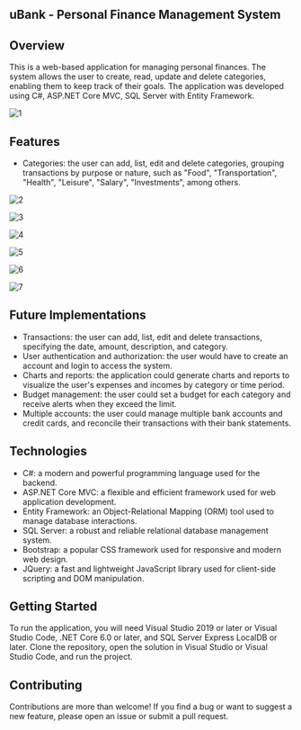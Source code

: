 ## uBank - Personal Finance Management System

## Overview

This is a web-based application for managing personal finances. The system allows the user to create, read, update and delete categories, enabling them to keep track of their goals. The application was developed using C#, ASP.NET Core MVC, SQL Server with Entity Framework.

![1](https://github.com/abrantesandreza/ubank/assets/87620471/086c7bf7-c4ba-472d-8d5d-24f1e4af1d02)

## Features

- Categories: the user can add, list, edit and delete categories, grouping transactions by purpose or nature, such as "Food", "Transportation", "Health", "Leisure", "Salary", "Investments", among others.

![2](https://github.com/abrantesandreza/ubank/assets/87620471/a3489880-6e6b-43fe-a80a-fdf710836693)

![3](https://github.com/abrantesandreza/ubank/assets/87620471/2cdcbbb1-5438-499e-806e-346b923bb853)

![4](https://github.com/abrantesandreza/ubank/assets/87620471/e76747e8-0c74-43a1-8549-f4126e6aca5c)

![5](https://github.com/abrantesandreza/ubank/assets/87620471/1e668f58-6fc0-4e47-81e4-a6e03b957a0c)

![6](https://github.com/abrantesandreza/ubank/assets/87620471/b4c9e738-9279-4690-b694-2baf0fca3d72)

![7](https://github.com/abrantesandreza/ubank/assets/87620471/f3b3141a-662f-4b5a-ab92-5c2fe5bdc33c)

## Future Implementations

- Transactions: the user can add, list, edit and delete transactions, specifying the date, amount, description, and category.
- User authentication and authorization: the user would have to create an account and login to access the system.
- Charts and reports: the application could generate charts and reports to visualize the user's expenses and incomes by category or time period.
- Budget management: the user could set a budget for each category and receive alerts when they exceed the limit.
- Multiple accounts: the user could manage multiple bank accounts and credit cards, and reconcile their transactions with their bank statements.

## Technologies

- C#: a modern and powerful programming language used for the backend.
- ASP.NET Core MVC: a flexible and efficient framework used for web application development.
- Entity Framework: an Object-Relational Mapping (ORM) tool used to manage database interactions.
- SQL Server: a robust and reliable relational database management system.
- Bootstrap: a popular CSS framework used for responsive and modern web design.
- JQuery: a fast and lightweight JavaScript library used for client-side scripting and DOM manipulation.

## Getting Started

To run the application, you will need Visual Studio 2019 or later or Visual Studio Code, .NET Core 6.0 or later, and SQL Server Express LocalDB or later. Clone the repository, open the solution in Visual Studio or Visual Studio Code, and run the project.

## Contributing

Contributions are more than welcome! If you find a bug or want to suggest a new feature, please open an issue or submit a pull request.
